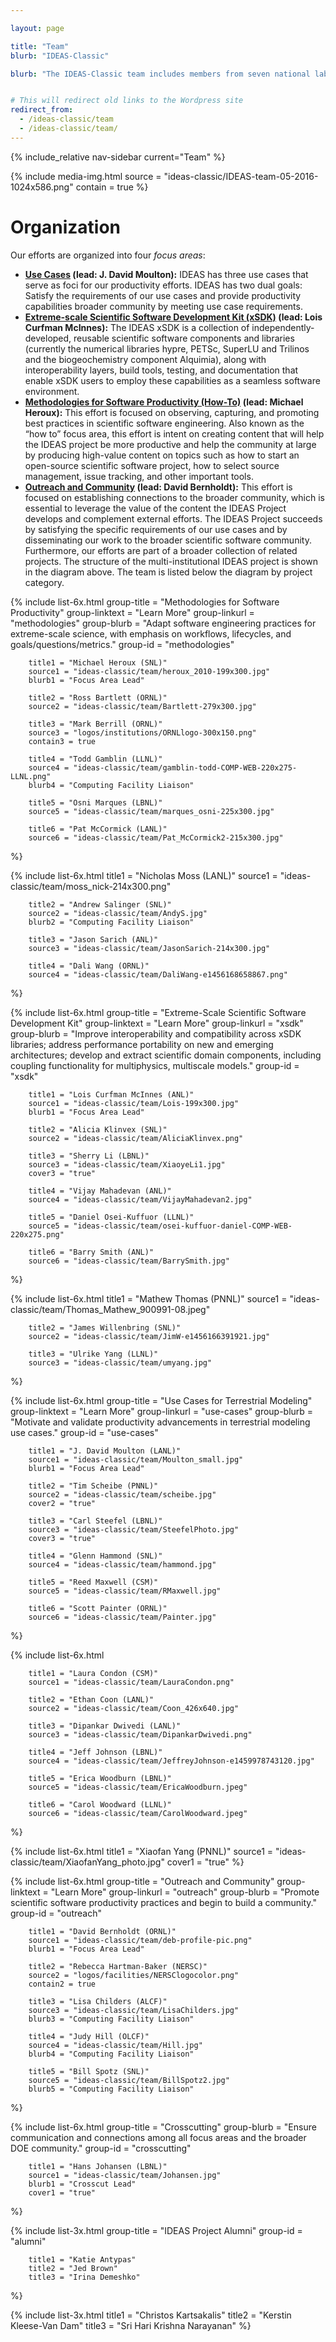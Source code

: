 ```yaml
---

layout: page

title: "Team"
blurb: "IDEAS-Classic"

blurb: "The IDEAS-Classic team includes members from seven national laboratories, one university, and five DOE computing facilities"


# This will redirect old links to the Wordpress site
redirect_from: 
  - /ideas-classic/team
  - /ideas-classic/team/
---
```


<!-- Sidebar Nav -->
<!-- ---------------------------------------------------------------------- -->

{% include_relative nav-sidebar current="Team" %}

<!-- Content -->
<!-- ---------------------------------------------------------------------- -->

{% 	include media-img.html 
	  source = "ideas-classic/IDEAS-team-05-2016-1024x586.png"
	  contain = true
%}

# Organization

Our efforts are organized into four *focus areas*:

* **[Use Cases](#use-cases) (lead: J. David Moulton):** IDEAS has three use cases that serve as foci for our productivity efforts.  IDEAS has two dual goals:  Satisfy the requirements of our use cases and provide productivity capabilities broader community by meeting use case requirements.
* **[Extreme-scale Scientific Software Development Kit (xSDK)](#xsdk) (lead: Lois Curfman McInnes):**  The IDEAS xSDK is a collection of independently-developed, reusable scientific software components and libraries (currently the numerical libraries hypre, PETSc, SuperLU and Trilinos and the biogeochemistry component Alquimia), along with interoperability layers, build tools, testing, and documentation that enable xSDK users to employ these capabilities as a seamless software environment.
* **[Methodologies for Software Productivity (How-To)](#methodologies) (lead: Michael Heroux):** This effort is focused on observing, capturing, and promoting best practices in scientific software engineering.  Also known as the “how to” focus area, this effort is intent on creating content that will help the IDEAS project be more productive and help the community at large by producing high-value content on topics such as how to start an open-source scientific software project, how to select source management, issue tracking, and other important tools.
* **[Outreach and Community](#outreach) (lead: David Bernholdt):** This effort is focused on establishing connections to the broader community, which is essential to leverage the value of the content the IDEAS Project develops and complement external efforts.  The IDEAS Project succeeds by satisfying the specific requirements of our use cases and by disseminating our work to the broader scientific software community.  Furthermore, our efforts are part of a broader collection of related projects.
The structure of the multi-institutional IDEAS project is shown in the diagram above.  The team is listed below the diagram by project category.

{% 	include list-6x.html
		group-title = "Methodologies for Software Productivity"
		group-linktext = "Learn More"
		group-linkurl = "methodologies"
		group-blurb = "Adapt software engineering practices for extreme-scale science, with emphasis on workflows, lifecycles, and goals/questions/metrics."
		group-id = "methodologies"

		title1 = "Michael Heroux (SNL)"
		source1 = "ideas-classic/team/heroux_2010-199x300.jpg"
		blurb1 = "Focus Area Lead"

		title2 = "Ross Bartlett (ORNL)"
		source2 = "ideas-classic/team/Bartlett-279x300.jpg"

		title3 = "Mark Berrill (ORNL)"
		source3 = "logos/institutions/ORNLlogo-300x150.png"
		contain3 = true

		title4 = "Todd Gamblin (LLNL)"
		source4 = "ideas-classic/team/gamblin-todd-COMP-WEB-220x275-LLNL.png"
		blurb4 = "Computing Facility Liaison"

		title5 = "Osni Marques (LBNL)"
		source5 = "ideas-classic/team/marques_osni-225x300.jpg"

		title6 = "Pat McCormick (LANL)"
		source6 = "ideas-classic/team/Pat_McCormick2-215x300.jpg"
%}

{% 	include list-6x.html
		title1 = "Nicholas Moss (LANL)"
		source1 = "ideas-classic/team/moss_nick-214x300.png"

		title2 = "Andrew Salinger (SNL)"
		source2 = "ideas-classic/team/AndyS.jpg"
		blurb2 = "Computing Facility Liaison"

		title3 = "Jason Sarich (ANL)"
		source3 = "ideas-classic/team/JasonSarich-214x300.jpg"

		title4 = "Dali Wang (ORNL)"
		source4 = "ideas-classic/team/DaliWang-e1456168658867.png"
%}


{% 	include list-6x.html
		group-title = "Extreme-Scale Scientific Software Development Kit"
		group-linktext = "Learn More"
		group-linkurl = "xsdk"
		group-blurb = "Improve interoperability and compatibility across xSDK libraries; address performance portability on new and emerging architectures; develop and extract scientific domain components, including coupling functionality for multiphysics, multiscale models."
		group-id = "xsdk"

		title1 = "Lois Curfman McInnes (ANL)"
		source1 = "ideas-classic/team/Lois-199x300.jpg"
		blurb1 = "Focus Area Lead"

		title2 = "Alicia Klinvex (SNL)"
		source2 = "ideas-classic/team/AliciaKlinvex.png"

		title3 = "Sherry Li (LBNL)"
		source3 = "ideas-classic/team/XiaoyeLi1.jpg"
		cover3 = "true"

		title4 = "Vijay Mahadevan (ANL)"
		source4 = "ideas-classic/team/VijayMahadevan2.jpg"

		title5 = "Daniel Osei-Kuffuor (LLNL)"
		source5 = "ideas-classic/team/osei-kuffuor-daniel-COMP-WEB-220x275.png"

		title6 = "Barry Smith (ANL)"
		source6 = "ideas-classic/team/BarrySmith.jpg"
%}

{% 	include list-6x.html
		title1 = "Mathew Thomas (PNNL)"
		source1 = "ideas-classic/team/Thomas_Mathew_900991-08.jpeg"

		title2 = "James Willenbring (SNL)"
		source2 = "ideas-classic/team/JimW-e1456166391921.jpg"

		title3 = "Ulrike Yang (LLNL)"
		source3 = "ideas-classic/team/umyang.jpg"
%}



{% 	include list-6x.html
		group-title = "Use Cases for Terrestrial Modeling"
		group-linktext = "Learn More"
		group-linkurl = "use-cases"
		group-blurb = "Motivate and validate productivity advancements in terrestrial modeling use cases."
		group-id = "use-cases"

		title1 = "J. David Moulton (LANL)"
		source1 = "ideas-classic/team/Moulton_small.jpg"
		blurb1 = "Focus Area Lead"

		title2 = "Tim Scheibe (PNNL)"
		source2 = "ideas-classic/team/scheibe.jpg"
		cover2 = "true"

		title3 = "Carl Steefel (LBNL)"
		source3 = "ideas-classic/team/SteefelPhoto.jpg"
		cover3 = "true"

		title4 = "Glenn Hammond (SNL)"
		source4 = "ideas-classic/team/hammond.jpg"

		title5 = "Reed Maxwell (CSM)"
		source5 = "ideas-classic/team/RMaxwell.jpg"

		title6 = "Scott Painter (ORNL)"
		source6 = "ideas-classic/team/Painter.jpg"
%}

{% 	include list-6x.html
		
		title1 = "Laura Condon (CSM)"
		source1 = "ideas-classic/team/LauraCondon.png"

		title2 = "Ethan Coon (LANL)"
		source2 = "ideas-classic/team/Coon_426x640.jpg"

		title3 = "Dipankar Dwivedi (LANL)"
		source3 = "ideas-classic/team/DipankarDwivedi.png"

		title4 = "Jeff Johnson (LBNL)"
		source4 = "ideas-classic/team/JeffreyJohnson-e1459978743120.jpg"

		title5 = "Erica Woodburn (LBNL)"
		source5 = "ideas-classic/team/EricaWoodburn.jpeg"

		title6 = "Carol Woodward (LLNL)"
		source6 = "ideas-classic/team/CarolWoodward.jpeg"
%}


{% 	include list-6x.html
		title1 = "Xiaofan Yang (PNNL)"
		source1 = "ideas-classic/team/XiaofanYang_photo.jpg"
		cover1 = "true"
%}

{% 	include list-6x.html
		group-title = "Outreach and Community"
		group-linktext = "Learn More"
		group-linkurl = "outreach"
		group-blurb = "Promote scientific software productivity practices and begin to build a community."
		group-id = "outreach"

		title1 = "David Bernholdt (ORNL)"
		source1 = "ideas-classic/team/deb-profile-pic.png"
		blurb1 = "Focus Area Lead"

		title2 = "Rebecca Hartman-Baker (NERSC)"
		source2 = "logos/facilities/NERSClogocolor.png"
		contain2 = true

		title3 = "Lisa Childers (ALCF)"
		source3 = "ideas-classic/team/LisaChilders.jpg"
		blurb3 = "Computing Facility Liaison"

		title4 = "Judy Hill (OLCF)"
		source4 = "ideas-classic/team/Hill.jpg"
		blurb4 = "Computing Facility Liaison"

		title5 = "Bill Spotz (SNL)"
		source5 = "ideas-classic/team/BillSpotz2.jpg"
		blurb5 = "Computing Facility Liaison"
%}


{% 	include list-6x.html
		group-title = "Crosscutting"
		group-blurb = "Ensure communication and connections among all focus areas and the broader DOE community."
		group-id = "crosscutting"

		title1 = "Hans Johansen (LBNL)"
		source1 = "ideas-classic/team/Johansen.jpg"
		blurb1 = "Crosscut Lead"
		cover1 = "true"
%}

{% 	include list-3x.html
		group-title = "IDEAS Project Alumni"
		group-id = "alumni"

		title1 = "Katie Antypas"
		title2 = "Jed Brown"
		title3 = "Irina Demeshko"
%}

{% 	include list-3x.html
		title1 = "Christos Kartsakalis"
		title2 = "Kerstin Kleese-Van Dam"
		title3 = "Sri Hari Krishna Narayanan"
%}
